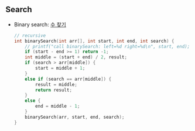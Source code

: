 ## Search

- Binary search: [수 찾기](https://github.com/tula3and/til/blob/master/Coding%20Questions/Baekjoon/%EC%88%98-%EC%B0%BE%EA%B8%B0.md)
  ```c
  // recursive
  int binarySearch(int arr[], int start, int end, int search) {
      // printf("call binarySearch: left=%d right=%d\n", start, end);
      if (start - end >= 1) return -1;
      int middle = (start + end) / 2, result;
      if (search > arr[middle]) {
          start = middle + 1;
      }
      else if (search == arr[middle]) {
          result = middle;
          return result;
      }
      else {
          end = middle - 1;
      }
      binarySearch(arr, start, end, search);
  }
  ```
